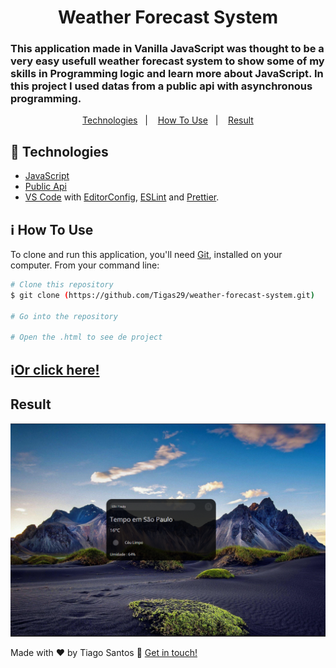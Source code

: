 <h1 align="center">
Weather Forecast System 
</h1>
<h3> 
This application made in Vanilla JavaScript was thought to be a very easy usefull weather forecast system 
to show some of my skills in Programming logic and learn more about JavaScript. In this project I used datas from a public api with asynchronous programming.

</h3>
  
  
<p align="center">
  <a href="#rocket-technologies">Technologies</a>&nbsp;&nbsp;&nbsp;|&nbsp;&nbsp;&nbsp;
  <a href="#information_source-how-to-use">How To Use</a>&nbsp;&nbsp;&nbsp;|&nbsp;&nbsp;&nbsp;
  <a href="#result">Result</a>
</p>

## :rocket: Technologies

- [JavaScript](https://developer.mozilla.org/pt-BR/docs/Web/JavaScript)
- [Public Api](https://openweathermap.org/api)
- [VS Code](https://code.visualstudio.com/) with [EditorConfig](https://editorconfig.org/), [ESLint](https://eslint.org/) and [Prettier](https://prettier.io/).

## :information_source: How To Use

To clone and run this application, you'll need [Git](https://git-scm.com), installed on your computer. From your command line:

```bash
# Clone this repository
$ git clone (https://github.com/Tigas29/weather-forecast-system.git)

# Go into the repository

# Open the .html to see de project


```

## :information_source:[Or click here!](https://weather-forecast-system.vercel.app/)

## Result

<p align=center>
<img src="https://github.com/Tigas29/weather-forecast-system/blob/main/assets/result.png" width="800">
</p>

Made with ♥ by Tiago Santos :wave: [Get in touch!](https://www.linkedin.com/in/tiagosantos-dev/)
